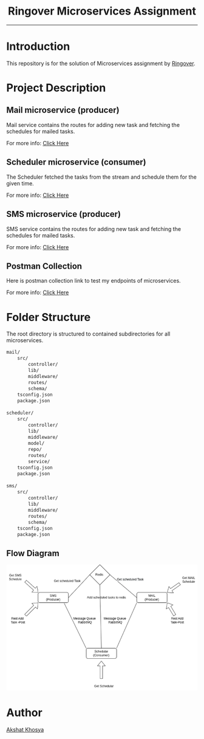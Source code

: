 <p align='center'>
<h1 align='center'>Ringover Microservices Assignment</h1>
</p>

---

# Introduction

This repository is for the solution of Microservices assignment by [Ringover](https://ringover.com).

# Project Description

## Mail microservice (producer)

Mail service contains the routes for adding new task and fetching the schedules for mailed tasks.

For more info: [Click Here](./mail/README.md)

## Scheduler microservice (consumer)

The Scheduler fetched the tasks from the stream and schedule them for the given time.

For more info: [Click Here](./scheduler/README.md)

## SMS microservice (producer)

SMS service contains the routes for adding new task and fetching the schedules for mailed tasks.

For more info: [Click Here](./sms/README.md)

## Postman Collection

Here is postman collection link to test my endpoints of microservices.

For more info: [Click Here](https://elements.getpostman.com/redirect?entityId=15879313-9330652d-3af9-49bd-8373-6e13a3b4d070&entityType=collection)
# Folder Structure

The root directory is structured to contained subdirectories for all microservices.

```
mail/
    src/
        controller/
        lib/
        middleware/
        routes/
        schema/
    tsconfig.json
    package.json

scheduler/
    src/
        controller/
        lib/
        middleware/
        model/
        repo/
        routes/
        service/
    tsconfig.json
    package.json

sms/
    src/
        controller/
        lib/
        middleware/
        routes/
        schema/
    tsconfig.json
    package.json
```

## Flow Diagram

![Flow Diagram](./flowdiagram.png)


# Author

[Akshat Khosya](https://github.com/akshat-khosya)

